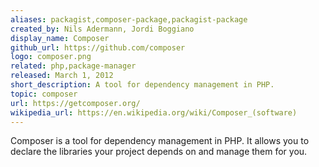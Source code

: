 ```yaml
---
aliases: packagist,composer-package,packagist-package
created_by: Nils Adermann, Jordi Boggiano
display_name: Composer
github_url: https://github.com/composer
logo: composer.png
related: php,package-manager
released: March 1, 2012
short_description: A tool for dependency management in PHP.
topic: composer
url: https://getcomposer.org/
wikipedia_url: https://en.wikipedia.org/wiki/Composer_(software)
---
```

Composer is a tool for dependency management in PHP. It allows you to declare the libraries your project depends on and manage them for you.
